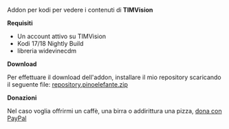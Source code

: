 Addon per kodi per vedere i contenuti di **TIMVision**

**Requisiti**
- Un account attivo su TIMVision
- Kodi 17/18 Nightly Build
- libreria widevinecdm

**Download**

Per effettuare il download dell'addon, installare il mio repository scaricando il seguente file: [repository.pinoelefante.zip](http://pinoelefante.altervista.org/kodi_repo/files/repository.pinoelefante/repository.pinoelefante-1.0.0.zip)

**Donazioni**

Nel caso voglia offrirmi un caffè, una birra o addirittura una pizza, [dona con PayPal](https://www.paypal.me/pinoelefante/)
